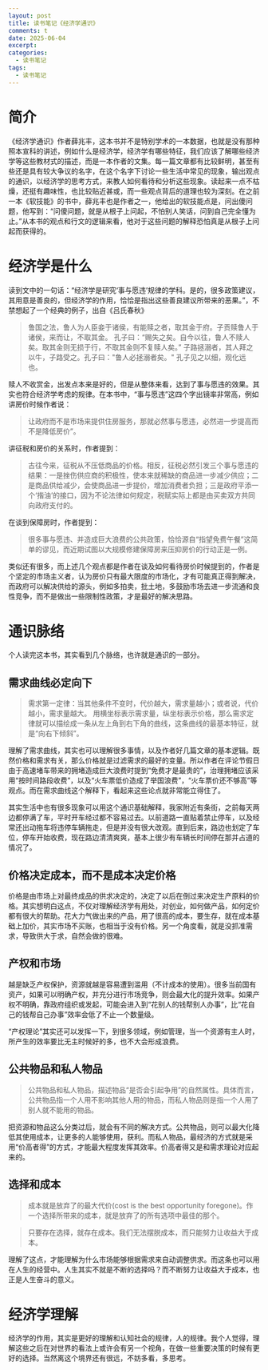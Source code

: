 ```yaml
---
layout: post
title: 读书笔记《经济学通识》
comments: t
date: 2025-06-04
excerpt:
categories:
  - 读书笔记
tags:
  - 读书笔记
---
```



# 简介

《经济学通识》作者薛兆丰，这本书并不是特别学术的一本数据，也就是没有那种照本宣科的讲述，例如什么是经济学，经济学有哪些特征，我们应该了解哪些经济学等这些教材式的描述，而是一本作者的文集。每一篇文章都有比较鲜明，甚至有些还是具有较大争议的名字，在这个名字下讨论一些生活中常见的现象，输出观点的通识，以经济学的思考方式，来教人如何看待和分析这些现象。读起来一点不枯燥，还挺有趣味性，也比较贴近甚或，而一些观点背后的道理也较为深刻。在之前一本《软技能》的书中，薛兆丰也是作者之一，他给出的软技能点是，问出傻问题，他写到：“问傻问题，就是从根子上问起，不怕别人笑话，问到自己完全懂为止。”从本书的观点和行文的逻辑来看，他对于这些问题的解释恐怕真是从根子上问起而获得的。


# 经济学是什么

读到文中的一句话：“经济学是研究‘事与愿违’规律的学科。是的，很多政策建议，其用意是善良的，但经济学的作用，恰恰是指出这些善良建议所带来的恶果。”，不禁想起了一个经典的例子，出自《吕氏春秋》

> 鲁国之法，鲁人为人臣妾于诸侯，有能赎之者，取其金于府。子贡赎鲁人于诸侯，来而让，不取其金。 孔子曰：“赐失之矣。自今以往，鲁人不赎人矣。取其金则无损于行，不取其金则不复赎人矣。” 子路拯溺者，其人拜之以牛，子路受之。孔子曰："鲁人必拯溺者矣。" 孔子见之以细，观化远也。

赎人不收赏金，出发点本来是好的，但是从整体来看，达到了事与愿违的效果。其实也符合经济学考虑的规律。在本书中，“事与愿违”这四个字出镜率非常高，例如讲房价时候作者说：

> 让政府而不是市场来提供住房服务，那就必然事与愿违，必然进一步提高而不是降低房价”。

讲征税和房价的关系时，作者提到：

> 古往今来，征税从不压低商品的价格。相反，征税必然引发三个事与愿违的结果：一是挫伤供应商的积极性，使本来就稀缺的商品进一步减少供应；二是商品供给减少，会使商品进一步提价，增加消费者负担；三是政府平添一个‘揩油’的接口，因为不论法律如何规定，税赋实际上都是由买卖双方共同向政府支付的。

在谈到保障房时，作者提到：

> 很多事与愿违、并造成巨大浪费的公共政策，恰恰源自“指望免费午餐”这简单的谬见，而近期试图以大规模修建保障房来压抑房价的行动正是一例。

类似还有很多，而上述几个观点都是作者在谈及如何看待房价时候提到的，作者是个坚定的市场主义者，认为房价只有最大限度的市场化，才有可能真正得到解决，而政府可以解决供给的源头，例如多拍卖，批土地，多鼓励市场去进一步流通和良性竞争，而不是做出一些限制性政策，才是最好的解决思路。


# 通识脉络

个人读完这本书，其实看到几个脉络，也许就是通识的一部分。


## 需求曲线必定向下

> 需求第一定律：当其他条件不变时，代价越大，需求量越小；或者说，代价越小，需求量越大。 用横坐标表示需求量，纵坐标表示价格，那么需求定律就可以描绘成一条从左上角到右下角的曲线，这条曲线的最基本特征，就是“向右下倾斜”。

理解了需求曲线，其实也可以理解很多事情，以及作者好几篇文章的基本逻辑。既然价格和需求有关，那么价格就是过滤需求的最好的变量。所以作者在评论节假日由于高速堵车带来的拥堵造成巨大浪费时提到“免费才是最贵的”，治理拥堵应该采用“按时间路段收费”，以及“火车票低价造成了举国浪费”，“火车票价还不够高”等观点。而在需求曲线这个解释下，看起来这些论点就非常能立得住了。

其实生活中也有很多现象可以用这个通识基础解释，我家附近有条街，之前每天两边都停满了车，平时开车经过都不容易过去。以前道路一直贴着禁止停车，以及经常还出动拖车将违停车辆拖走，但是并没有很大改观。直到后来，路边也划定了车位，停车开始收费，现在路边清清爽爽，基本上很少有车辆长时间停在那并占道的情况了。


## 价格决定成本，而不是成本决定价格

价格是由市场上对最终成品的供求决定的，决定了以后在倒过来决定生产原料的价格。其实想明白这点，不仅对理解经济学有用处，对创业，如何做产品，如何定价都有很大的帮助。花大力气做出来的产品，用了很高的成本，要生存，就在成本基础上加价，其实市场不买账，也相当于没有价格。另一个角度看，就是没抓准需求，导致供大于求，自然会做的很难。


## 产权和市场

越是缺乏产权保护，资源就越是容易遭到滥用（不计成本的使用）。很多当前国有资产，如果可以明确产权，并充分进行市场竞争，则会最大化的提升效率。如果产权不明确，靠政府组织或发起，可能会进入到“花别人的钱帮别人办事”，比“花自己的钱帮自己办事”效率会低了不止一个数量级。

“产权理论”其实还可以发挥一下，到很多领域，例如管理，当一个资源有主人时，所产生的效率要比无主时候好的多，也不大会形成浪费。


## 公共物品和私人物品

> 公共物品和私人物品，描述物品“是否会引起争用”的自然属性。具体而言，公共物品指一个人用不影响其他人用的物品，而私人物品则是指一个人用了别人就不能用的物品。

把资源和物品这么分类过后，就会有不同的解决方式。公共物品，则可以最大化降低其使用成本，让更多的人能够使用，获利。而私人物品，最经济的方式就是采用“价高者得”的方式，才能最大程度发挥其效率。价高者得又是和需求理论对应起来的。


## 选择和成本

> 成本就是放弃了的最大代价(cost is the best opportunity foregone)。作一个选择所带来的成本，就是放弃了的所有选项中最佳的那个。

> 只要存在选择，就存在成本。我们无法摆脱成本，而只能努力让收益大于成本。

理解了这点，才能理解为什么市场能够根据需求来自动调整供求。而这条也可以用在人生的经营中。人生其实不就是不断的选择吗？而不断努力让收益大于成本，也正是人生奋斗的意义。


# 经济学理解

经济学的作用，其实是更好的理解和认知社会的规律，人的规律。我个人觉得，理解这些之后在对世界的看法上或许会有另一个视角，在做一些重要决策的时候有更好的选择。当然离这个境界还有很远，不妨多看，多思考。
